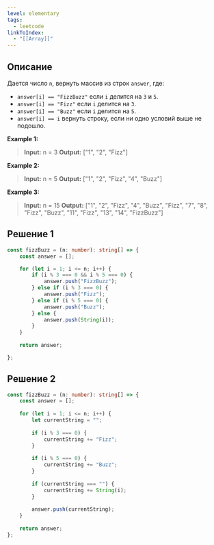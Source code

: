 ```yaml
---
level: elementary
tags:
  - leetcode
linkToIndex:
  - "[[Array]]"
---
```

## Описание

Дается число `n`, вернуть массив из строк `answer`, где:
- `answer[i] == "FizzBuzz"` если `i` делится на `3` и `5`.
- `answer[i] == "Fizz"` если `i` делится на `3`.
- `answer[i] == "Buzz"` если `i` делится на `5`.
- `answer[i] == i` вернуть строку, если ни одно условий выше не подошло.

**Example 1:**
>**Input:** n = 3
>**Output:** ["1", "2", "Fizz"]

**Example 2:**
>**Input:** n = 5
>**Output:** ["1", "2", "Fizz", "4", "Buzz"]

**Example 3:**
>**Input:** n = 15
>**Output:** ["1", "2", "Fizz", "4", "Buzz", "Fizz", "7", "8", "Fizz", "Buzz", "11", "Fizz", "13", "14", "FizzBuzz"]



## Решение 1

```typescript
const fizzBuzz = (n: number): string[] => {
	const answer = [];

	for (let i = 1; i <= n; i++) {
		if (i % 3 === 0 && i % 5 === 0) {
			answer.push("FizzBuzz");
		} else if (i % 3 === 0) {
			answer.push("Fizz");
		} else if (i % 5 === 0) {
			answer.push("Buzz");
		} else {
			answer.push(String(i));
		}
	}
	
	return answer;

};
```

## Решение 2

```typescript
const fizzBuzz = (n: number): string[] => {
	const answer = [];
	
	for (let i = 1; i <= n; i++) {
		let currentString = "";
		
		if (i % 3 === 0) {
			currentString += "Fizz";
		}
		
		if (i % 5 === 0) {
			currentString += "Buzz";
		}
		
		if (currentString === "") {
			currentString += String(i);
		}
		
		answer.push(currentString);
	}
	
	return answer;
};
```